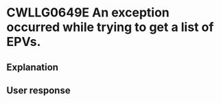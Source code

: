 # CWLLG0649E An exception occurred while trying to get a list of EPVs.

## Explanation

## User response